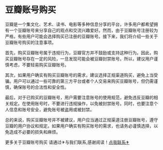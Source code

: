 # 豆瓣账号购买

豆瓣是一个集文化、艺术、读书、电影等多种信息分享的平台，许多用户都希望拥有一个豆瓣账号来分享自己的观点和交流兴趣爱好。然而，由于豆瓣账号注册较为严格，有些用户可能会选择购买已注册的豆瓣账号。接下来，我们将介绍一些关于豆瓣账号购买的注意事项。

首先，购买豆瓣账号属于违规行为，豆瓣官方并不鼓励或支持这种行为。因此，购买豆瓣账号存在一定的风险，一旦发现可能会被豆瓣封禁账号。所以，建议用户谨慎考虑，不要轻易购买豆瓣账号。

其次，如果用户确实有购买豆瓣账号的需求，建议选择正规渠道购买，避免上当受骗。用户可以通过一些可靠的第三方平台或者个人交易来购买豆瓣账号，但仍需谨慎，确保账号的合法性和安全性。

最后，对于已购买的豆瓣账号，用户需要注意账号的使用规范，避免违反豆瓣的相关规定。在使用账号时，不要进行违规操作，以免被封禁账号。同时，也要注意个人信息和账号安全，避免账号被盗用或被封禁。

总的来说，购买豆瓣账号并不被建议，用户应当通过正规渠道注册豆瓣账号，遵守豆瓣的用户协议和规定。如果用户确实有购买账号的需求，也请务必谨慎选择，以免造成不必要的损失和麻烦。

更多关于豆瓣账号购买 请通过✈与我们联系,感谢阅读！[点我联系✈](https://img.G208.com)